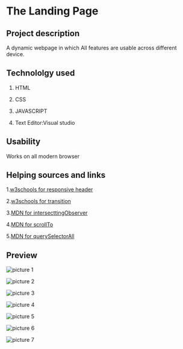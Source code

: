# **The Landing Page**

## Project description

A dynamic webpage in which All features are usable across different device.

## Technololgy used

1. HTML

2. CSS

3. JAVASCRIPT

4. Text Editor:Visual studio

## Usability

Works on all modern browser

## Helping sources and links

1.[w3schools for responsive header](https://www.w3schools.com/howto/howto_js_topnav_responsive.asp)

2.[w3schools for transition](https://www.w3schools.com/cssref/css3_pr_transition.asp)

3.[MDN for intersecttingObserver](https://developer.mozilla.org/en-US/docs/Web/API/Intersection_Observer_API)

4.[MDN for scrollTo](https://developer.mozilla.org/en-US/docs/Web/API/Window/scrollTo)

5.[MDN for querySelectorAll](https://developer.mozilla.org/en-US/docs/Web/API/Document/querySelectorAll)

## Preview

![picture 1](/pics/t1.png)

![picture 2](/pics/t2.png)

![picture 3](/pics/t3.png)

![picture 4](/pics/t4.png)

![picture 5](/pics/t5.png)

![picture 6](/pics/t7.png)

![picture 7](/pics/t8.png)

